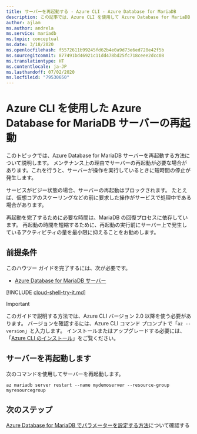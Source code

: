 ```yaml
---
title: サーバーを再起動する - Azure CLI - Azure Database for MariaDB
description: この記事では、Azure CLI を使用して Azure Database for MariaDB サーバーを再起動する方法について説明します。
author: ajlam
ms.author: andrela
ms.service: mariadb
ms.topic: conceptual
ms.date: 3/18/2020
ms.openlocfilehash: f5572611b99245fd62b4e0a9d73e6ed728e42f5b
ms.sourcegitcommit: 877491bd46921c11dd478bd25fc718ceee2dcc08
ms.translationtype: HT
ms.contentlocale: ja-JP
ms.lasthandoff: 07/02/2020
ms.locfileid: "79530650"
---
```

# <a name="restart-azure-database-for-mariadb-server-using-the-azure-cli"></a>Azure CLI を使用した Azure Database for MariaDB サーバーの再起動
このトピックでは、Azure Database for MariaDB サーバーを再起動する方法について説明します。 メンテナンス上の理由でサーバーの再起動が必要な場合があります。これを行うと、サーバーが操作を実行しているときに短時間の停止が発生します。

サービスがビジー状態の場合、サーバーの再起動はブロックされます。 たとえば、仮想コアのスケーリングなどの前に要求した操作がサービスで処理中である場合があります。

再起動を完了するために必要な時間は、MariaDB の回復プロセスに依存しています。 再起動の時間を短縮するために、再起動の実行前にサーバー上で発生しているアクティビティの量を最小限に抑えることをお勧めします。

## <a name="prerequisites"></a>前提条件
このハウツー ガイドを完了するには、次が必要です。
- [Azure Database for MariaDB サーバー](quickstart-create-mariadb-server-database-using-azure-cli.md)

[!INCLUDE [cloud-shell-try-it.md](../../includes/cloud-shell-try-it.md)]

> [!IMPORTANT]
> このガイドで説明する方法では、Azure CLI バージョン 2.0 以降を使う必要があります。 バージョンを確認するには、Azure CLI コマンド プロンプトで「`az --version`」と入力します。 インストールまたはアップグレードする必要には、「[Azure CLI のインストール]( /cli/azure/install-azure-cli)」をご覧ください。


## <a name="restart-the-server"></a>サーバーを再起動します

次のコマンドを使用してサーバーを再起動します。

```azurecli-interactive
az mariadb server restart --name mydemoserver --resource-group myresourcegroup
```

## <a name="next-steps"></a>次のステップ

[Azure Database for MariaDB でパラメーターを設定する方法](howto-configure-server-parameters-cli.md)について確認する